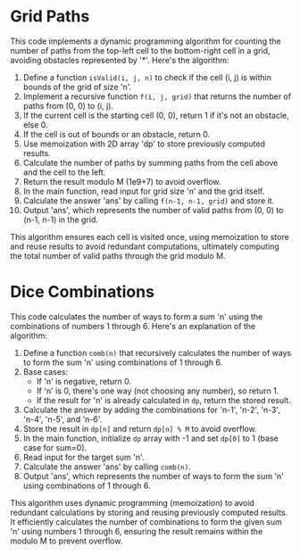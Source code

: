 # Grid Paths

This code implements a dynamic programming algorithm for counting the number of paths from the top-left cell to the bottom-right cell in a grid, avoiding obstacles represented by '*'. Here's the algorithm:

1. Define a function `isValid(i, j, n)` to check if the cell (i, j) is within bounds of the grid of size 'n'.
2. Implement a recursive function `f(i, j, grid)` that returns the number of paths from (0, 0) to (i, j).
3. If the current cell is the starting cell (0, 0), return 1 if it's not an obstacle, else 0.
4. If the cell is out of bounds or an obstacle, return 0.
5. Use memoization with 2D array 'dp' to store previously computed results.
6. Calculate the number of paths by summing paths from the cell above and the cell to the left.
7. Return the result modulo M (1e9+7) to avoid overflow.
8. In the main function, read input for grid size 'n' and the grid itself.
9. Calculate the answer 'ans' by calling `f(n-1, n-1, grid)` and store it.
10. Output 'ans', which represents the number of valid paths from (0, 0) to (n-1, n-1) in the grid.

This algorithm ensures each cell is visited once, using memoization to store and reuse results to avoid redundant computations, ultimately computing the total number of valid paths through the grid modulo M.


# Dice Combinations

This code calculates the number of ways to form a sum 'n' using the combinations of numbers 1 through 6. Here's an explanation of the algorithm:

1. Define a function `comb(n)` that recursively calculates the number of ways to form the sum 'n' using combinations of 1 through 6.
2. Base cases:
   - If 'n' is negative, return 0.
   - If 'n' is 0, there's one way (not choosing any number), so return 1.
   - If the result for 'n' is already calculated in `dp`, return the stored result.
3. Calculate the answer by adding the combinations for 'n-1', 'n-2', 'n-3', 'n-4', 'n-5', and 'n-6'.
4. Store the result in `dp[n]` and return `dp[n] % M` to avoid overflow.
5. In the main function, initialize `dp` array with -1 and set `dp[0]` to 1 (base case for sum=0).
6. Read input for the target sum 'n'.
7. Calculate the answer 'ans' by calling `comb(n)`.
8. Output 'ans', which represents the number of ways to form the sum 'n' using combinations of 1 through 6.

This algorithm uses dynamic programming (memoization) to avoid redundant calculations by storing and reusing previously computed results. It efficiently calculates the number of combinations to form the given sum 'n' using numbers 1 through 6, ensuring the result remains within the modulo M to prevent overflow.
